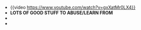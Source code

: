 - {{video https://www.youtube.com/watch?v=gxXatMr0LX4}}
- **LOTS OF GOOD STUFF TO ABUSE/LEARN FROM**
-
-